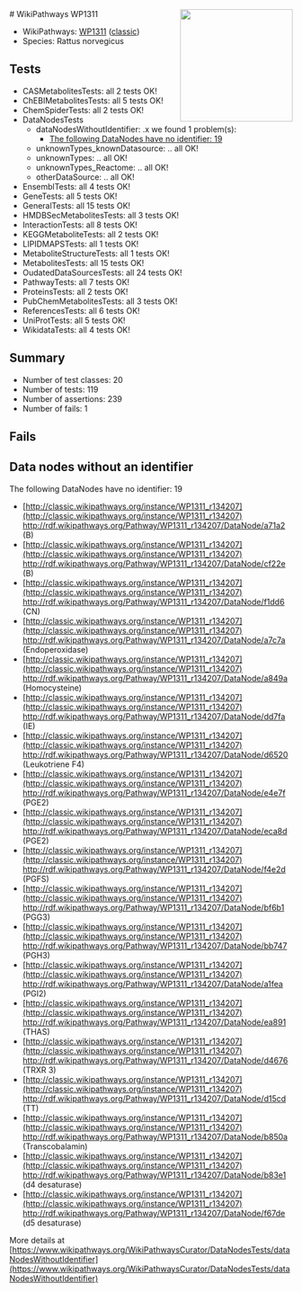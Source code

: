 <img style="float: right; width: 200px" src="https://upload.wikimedia.org/wikipedia/commons/thumb/8/83/Wplogo_with_text_500.png/640px-Wplogo_with_text_500.png" />
# WikiPathways WP1311

* WikiPathways: [WP1311](https://wikipathways.org/pathways/WP1311) ([classic](https://classic.wikipathways.org/instance/WP1311))
* Species: Rattus norvegicus
## Tests
* CASMetabolitesTests: all 2 tests OK!
* ChEBIMetabolitesTests: all 5 tests OK!
* ChemSpiderTests: all 2 tests OK!
* DataNodesTests
    * dataNodesWithoutIdentifier: .x we found 1 problem(s):
        * [The following DataNodes have no identifier: 19](#8792c499)
    * unknownTypes_knownDatasource: .. all OK!
    * unknownTypes: .. all OK!
    * unknownTypes_Reactome: .. all OK!
    * otherDataSource: .. all OK!
* EnsemblTests: all 4 tests OK!
* GeneTests: all 5 tests OK!
* GeneralTests: all 15 tests OK!
* HMDBSecMetabolitesTests: all 3 tests OK!
* InteractionTests: all 8 tests OK!
* KEGGMetaboliteTests: all 2 tests OK!
* LIPIDMAPSTests: all 1 tests OK!
* MetaboliteStructureTests: all 1 tests OK!
* MetabolitesTests: all 15 tests OK!
* OudatedDataSourcesTests: all 24 tests OK!
* PathwayTests: all 7 tests OK!
* ProteinsTests: all 2 tests OK!
* PubChemMetabolitesTests: all 3 tests OK!
* ReferencesTests: all 6 tests OK!
* UniProtTests: all 5 tests OK!
* WikidataTests: all 4 tests OK!


## Summary

* Number of test classes: 20
* Number of tests: 119
* Number of assertions: 239
* Number of fails: 1

## Fails

<a name="8792c499" />

## Data nodes without an identifier

The following DataNodes have no identifier: 19

* [http://classic.wikipathways.org/instance/WP1311_r134207](http://classic.wikipathways.org/instance/WP1311_r134207) http://rdf.wikipathways.org/Pathway/WP1311_r134207/DataNode/a71a2 (B)
* [http://classic.wikipathways.org/instance/WP1311_r134207](http://classic.wikipathways.org/instance/WP1311_r134207) http://rdf.wikipathways.org/Pathway/WP1311_r134207/DataNode/cf22e (B)
* [http://classic.wikipathways.org/instance/WP1311_r134207](http://classic.wikipathways.org/instance/WP1311_r134207) http://rdf.wikipathways.org/Pathway/WP1311_r134207/DataNode/f1dd6 (CN)
* [http://classic.wikipathways.org/instance/WP1311_r134207](http://classic.wikipathways.org/instance/WP1311_r134207) http://rdf.wikipathways.org/Pathway/WP1311_r134207/DataNode/a7c7a (Endoperoxidase)
* [http://classic.wikipathways.org/instance/WP1311_r134207](http://classic.wikipathways.org/instance/WP1311_r134207) http://rdf.wikipathways.org/Pathway/WP1311_r134207/DataNode/a849a (Homocysteine)
* [http://classic.wikipathways.org/instance/WP1311_r134207](http://classic.wikipathways.org/instance/WP1311_r134207) http://rdf.wikipathways.org/Pathway/WP1311_r134207/DataNode/dd7fa (IE)
* [http://classic.wikipathways.org/instance/WP1311_r134207](http://classic.wikipathways.org/instance/WP1311_r134207) http://rdf.wikipathways.org/Pathway/WP1311_r134207/DataNode/d6520 (Leukotriene F4)
* [http://classic.wikipathways.org/instance/WP1311_r134207](http://classic.wikipathways.org/instance/WP1311_r134207) http://rdf.wikipathways.org/Pathway/WP1311_r134207/DataNode/e4e7f (PGE2)
* [http://classic.wikipathways.org/instance/WP1311_r134207](http://classic.wikipathways.org/instance/WP1311_r134207) http://rdf.wikipathways.org/Pathway/WP1311_r134207/DataNode/eca8d (PGE2)
* [http://classic.wikipathways.org/instance/WP1311_r134207](http://classic.wikipathways.org/instance/WP1311_r134207) http://rdf.wikipathways.org/Pathway/WP1311_r134207/DataNode/f4e2d (PGFS)
* [http://classic.wikipathways.org/instance/WP1311_r134207](http://classic.wikipathways.org/instance/WP1311_r134207) http://rdf.wikipathways.org/Pathway/WP1311_r134207/DataNode/bf6b1 (PGG3)
* [http://classic.wikipathways.org/instance/WP1311_r134207](http://classic.wikipathways.org/instance/WP1311_r134207) http://rdf.wikipathways.org/Pathway/WP1311_r134207/DataNode/bb747 (PGH3)
* [http://classic.wikipathways.org/instance/WP1311_r134207](http://classic.wikipathways.org/instance/WP1311_r134207) http://rdf.wikipathways.org/Pathway/WP1311_r134207/DataNode/a1fea (PGI2)
* [http://classic.wikipathways.org/instance/WP1311_r134207](http://classic.wikipathways.org/instance/WP1311_r134207) http://rdf.wikipathways.org/Pathway/WP1311_r134207/DataNode/ea891 (THAS)
* [http://classic.wikipathways.org/instance/WP1311_r134207](http://classic.wikipathways.org/instance/WP1311_r134207) http://rdf.wikipathways.org/Pathway/WP1311_r134207/DataNode/d4676 (TRXR 3)
* [http://classic.wikipathways.org/instance/WP1311_r134207](http://classic.wikipathways.org/instance/WP1311_r134207) http://rdf.wikipathways.org/Pathway/WP1311_r134207/DataNode/d15cd (TT)
* [http://classic.wikipathways.org/instance/WP1311_r134207](http://classic.wikipathways.org/instance/WP1311_r134207) http://rdf.wikipathways.org/Pathway/WP1311_r134207/DataNode/b850a (Transcobalamin)
* [http://classic.wikipathways.org/instance/WP1311_r134207](http://classic.wikipathways.org/instance/WP1311_r134207) http://rdf.wikipathways.org/Pathway/WP1311_r134207/DataNode/b83e1 (d4 desaturase)
* [http://classic.wikipathways.org/instance/WP1311_r134207](http://classic.wikipathways.org/instance/WP1311_r134207) http://rdf.wikipathways.org/Pathway/WP1311_r134207/DataNode/f67de (d5 desaturase)


More details at [https://www.wikipathways.org/WikiPathwaysCurator/DataNodesTests/dataNodesWithoutIdentifier](https://www.wikipathways.org/WikiPathwaysCurator/DataNodesTests/dataNodesWithoutIdentifier)

